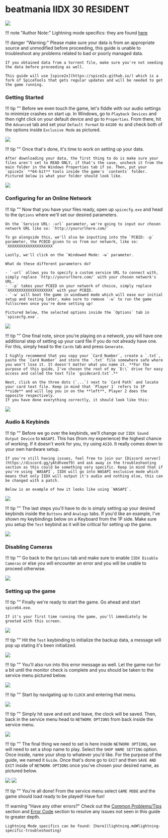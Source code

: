 # beatmania IIDX 30 RESIDENT

<img src="/img/iidx30/resident.png">

!!! note "Author Note:"
	Lightning mode specifics: they are found [here](lightning.md)

!!! danger "Warning:"
	Please make sure your data is from an appropriate source and unmodified before proceeding, this guide is unable to troubleshoot any problems related to bad or poorly managed data.

	If you obtained data from a torrent file, make sure you're not seeding the data before proceeding as well.

	This guide will use [spice2x](https://spice2x.github.io/) which is a fork of SpiceTools that gets regular updates and will be needed to get the game running.

### Getting Started

!!! tip ""
	Before we even touch the game, let's fiddle with our audio settings to minimize crashes on start up. In Windows, go to `Playback Devices` and then right click on your default device and go to `Properties`. From there, hit the `Advanced` tab and set your `Default Format` to `44100 Hz` and check both of the options inside `Exclusive Mode` as pictured.

<img src="/img/gen/441.png">

!!! tip ""
	Once that's done, it's time to work on setting up your data.

	After downloading your data, the first thing to do is make sure your files aren't set to READ ONLY, if that's the case, uncheck it from the main folder in the Windows Properties tab if so. Then, put your `spice2x` **64-bit** tools inside the game's `contents` folder. Pictured below is what your folder should look like.

<img src="/img/iidx31/1.png">

### Configuring for an Online Network

!!! tip ""
	Now that you have your files ready, open up `spicecfg.exe` and head to the `Options` where we'll set our desired parameters.
	
	On the `Service URL: -url` parameter, we're going to input our chosen network URL like so: `http://yoururlhere.com/`

	To go alongside this, we'll also be inputting into the `PCBID: -p` parameter, the PCBID given to us from our network, like so: `XXXXXXXXXXXXXXXXXXXX`

	Lastly, we'll click on the `Windowed Mode: -w` parameter.

	What do these different parameters do?

	- `-url` allows you to specify a custom service URL to connect with, simply replace `http://yoururlhere.com/` with your chosen network's URL.
	- `-p` takes your PCBID on your network of choice, simply replace `XXXXXXXXXXXXXXXXXXXX` with your PCBID.
	- `-w` will boot the game in windowed mode which will ease our initial setup and testing later, make sure to remove `-w` to run the game fullscreen once you're done setting up!

	Pictured below, the selected options inside the `Options` tab in `spicecfg.exe`.

<img src="/img/iidx31/cfg_on.png">

!!! tip ""
	One final note, since you're playing on a network, you will have one additional step of setting up your card file if you do not already have one.
	For this, simply head to the `Cards` tab and press `Generate`.

	I highly recommend that you copy your `Card Number`, create a `.txt`, paste the `Card Number` and store the `.txt` file somewhere safe where you won't lose it. It doesn't matter what you name it. **For the purpose of this guide, I've chosen the root of my `D:\` drive for easy access and called the text file `guidecard.txt`.**

	Next, click on the three dots (`...`) next to `Card Path` and locate your card text file. Keep in mind that `Player 1` refers to 1P **side** and will log you in on the **left**, Player 2 does the opposite respectively.
	If you have done everything correctly, it should look like this:

<img src="/img/iidx31/card.png">

### Audio & Keybinds

!!! tip ""
	Before we go over the keybinds, we'll change our `IIDX Sound Output Device` to `WASAPI`. This has (from my experience) the highest chance of working. If it doesn't work for you, try using `ASIO`. It really comes down to your own hardware setup. 
	
	If you're still having issues, feel free to join our [Discord server](https://discord.gg/yAtdhvee79) and ask away in the troubleshooting section as this could be something very specific. Keep in mind that if you're using `WASAPI`, IIDX will go into WASAPI exclusive mode which means that only IIDX will output it's audio and nothing else, this can be changed with a patch.

	Below is an example of how it looks like using `WASAPI`.

<img src="/img/iidx31/wasapi.png">

!!! tip ""
	The last steps you'll have to do is simply setting up your desired keybinds inside the `Buttons` and `Analogs` tabs. If you'd like an example, I've shown my keybindings below on a Keyboard from the 1P side. Make sure you setup the `Test` keybind as it will be critical for setting up the game. 

<img src="/img/iidx31/iidx_bind.png">

### Disabling Cameras

!!! tip ""
	Go back to the `Options` tab and make sure to enable `IIDX Disable Cameras` or else you will encounter an error and you will be unable to proceed otherwise.

<img src="/img/iidx31/disable_cam.png">

### Setting up the game

!!! tip ""
	Finally we're ready to start the game. Go ahead and start `spice64.exe`.

	If it's your first time running the game, you'll immediately be greeted with this screen.

<img src="/img/iidx31/2.png">

!!! tip ""
	Hit the `Test` keybinding to initialize the backup data, a message will pop up stating it's been initialized.

<img src="/img/iidx31/3.png">

!!! tip ""
	You'll also run into this error message as well. Let the game run for a bit until the monitor check is complete and you should be taken to the service menu pictured below.

<img src="/img/iidx31/4.png">

!!! tip ""
	Start by navigating up to `CLOCK` and entering that menu.

<img src="/img/iidx31/5.png">

!!! tip ""
	Simply hit save and exit and leave, the clock will be saved. Then, back in the service menu head to `NETWORK OPTIONS` from back inside the service menu.

<img src="/img/iidx25/11.png">

!!! tip ""
	The final thing we need to set is here inside `NETWORK OPTIONS`, we will need to set a shop name to play. Select the `SHOP NAME SETTING` option. Once inside, name your shop to whatever you'd like. For the purpose of the guide, we named it `Guide`. Once that's done go to `EXIT` and then `SAVE AND EXIT` inside of `NETWORK OPTIONS` once you've chosen your desired name, as pictured below.

<img src="/img/iidx25/12.png">

<img src="/img/iidx25/13.png">

!!! tip ""
	You're all done! From the service menu select `GAME MODE` and the game should load ready to be played! Have fun!

!!! warning "Have any other errors?"
	Check out the [Common Problems/Tips](problems.md) section and [Error Code](/errorcodes/) section to resolve any issues not seen in this guide to greater depth.

	Lightning Mode specifics can be found: [here](lightning.md#lightning-specific-troubleshooting)
